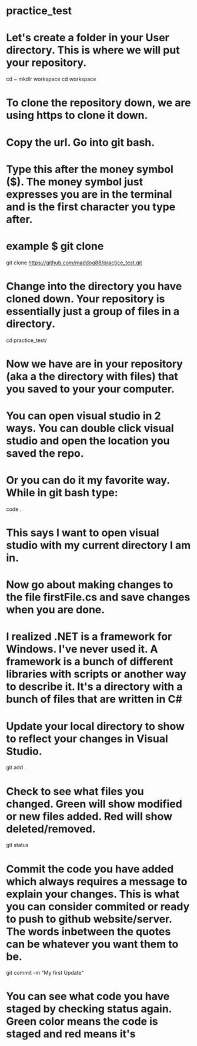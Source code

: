# practice_test

# Let's create a folder in your User directory.  This is where we will put your repository.
cd ~
mkdir workspace
cd workspace

# To clone the repository down, we are using https to clone it down. 
# Copy the url.  Go into git bash. 
# Type this after the money symbol ($).  The money symbol just expresses you are in the terminal and is the first character you type after.
# example $ git clone <your git repo>
git clone https://github.com/maddog88/practice_test.git

# Change into the directory you have cloned down.  Your repository is essentially just a group of files in a directory.
cd practice_test/

# Now we have are in your repository (aka a the directory with files) that you saved to your your computer.
# You can open visual studio in 2 ways.  You can double click visual studio and open the location you saved the repo. 
# Or you can do it my favorite way.  While in git bash type:
code .
# This says I want to open visual studio with my current directory I am in.

# Now go about making changes to the file firstFile.cs and save changes when you are done.
# I realized .NET is a framework for Windows.  I've never used it.  A framework is a  bunch of different libraries with scripts or another way to describe it.  It's a directory with a bunch of files that are written in C#

# Update your local directory to show to reflect your changes in Visual Studio.
git add .

# Check to see what files you changed. Green will show modified or new files added.  Red will show deleted/removed.
git status

# Commit the code you have added which always requires a message to explain your changes.  This is what you can consider commited or ready to push to github website/server.  The words inbetween the quotes can be whatever you want them to be.
git commit -m "My first Update"

# You can see what code you have staged by checking status again.  Green color means the code is staged and red means it's 
